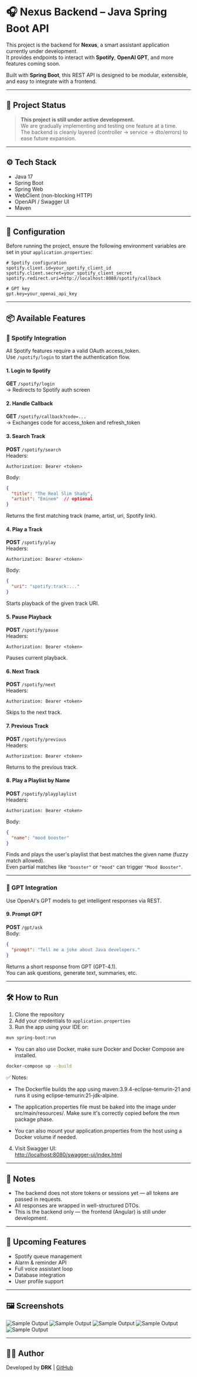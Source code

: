 # 🎧 Nexus Backend – Java Spring Boot API

This project is the backend for **Nexus**, a smart assistant application currently under development.  
It provides endpoints to interact with **Spotify**, **OpenAI GPT**, and more features coming soon.

Built with **Spring Boot**, this REST API is designed to be modular, extensible, and easy to integrate with a frontend.

---

## 🚧 Project Status

> **This project is still under active development.**  
We are gradually implementing and testing one feature at a time.  
The backend is cleanly layered (controller → service → dto/errors) to ease future expansion.

---

## ⚙️ Tech Stack

- Java 17  
- Spring Boot  
- Spring Web  
- WebClient (non-blocking HTTP)  
- OpenAPI / Swagger UI  
- Maven  

---

## 🔐 Configuration

Before running the project, ensure the following environment variables are set in your `application.properties`:

```properties
# Spotify configuration
spotify.client.id=your_spotify_client_id
spotify.client.secret=your_spotify_client_secret
spotify.redirect.uri=http://localhost:8080/spotify/callback

# GPT key
gpt.key=your_openai_api_key
```

---

## 📦 Available Features

### 🎵 Spotify Integration  
All Spotify features require a valid OAuth access_token.  
Use `/spotify/login` to start the authentication flow.

#### 1. Login to Spotify  
**GET** `/spotify/login`  
→ Redirects to Spotify auth screen

#### 2. Handle Callback  
**GET** `/spotify/callback?code=...`  
→ Exchanges code for access_token and refresh_token

#### 3. Search Track  
**POST** `/spotify/search`  
Headers:
```
Authorization: Bearer <token>
```
Body:
```json
{
  "title": "The Real Slim Shady",
  "artist": "Eminem"  // optional
}
```
Returns the first matching track (name, artist, uri, Spotify link).

#### 4. Play a Track  
**POST** `/spotify/play`  
Headers:
```
Authorization: Bearer <token>
```
Body:
```json
{
  "uri": "spotify:track:..."
}
```
Starts playback of the given track URI.

#### 5. Pause Playback  
**POST** `/spotify/pause`  
Headers:
```
Authorization: Bearer <token>
```
Pauses current playback.

#### 6. Next Track  
**POST** `/spotify/next`  
Headers:
```
Authorization: Bearer <token>
```
Skips to the next track.

#### 7. Previous Track  
**POST** `/spotify/previous`  
Headers:
```
Authorization: Bearer <token>
```
Returns to the previous track.

#### 8. Play a Playlist by Name  
**POST** `/spotify/playplaylist`  
Headers:
```
Authorization: Bearer <token>
```
Body:
```json
{
  "name": "mood booster"
}
```
Finds and plays the user's playlist that best matches the given name (fuzzy match allowed).  
Even partial matches like `"booster"` or `"mood"` can trigger `"Mood Booster"`.

---

### 🤖 GPT Integration  
Use OpenAI's GPT models to get intelligent responses via REST.

#### 9. Prompt GPT  
**POST** `/gpt/ask`  
Body:
```json
{
  "prompt": "Tell me a joke about Java developers."
}
```
Returns a short response from GPT (GPT-4.1).  
You can ask questions, generate text, summaries, etc.

---

## 🛠️ How to Run

1. Clone the repository  
2. Add your credentials to `application.properties`  
3. Run the app using your IDE or:
```bash
mvn spring-boot:run
```

- You can also use Docker, make sure Docker and Docker Compose are installed.

```bash
docker-compose up --build
```
✅ Notes:
- The Dockerfile builds the app using maven:3.9.4-eclipse-temurin-21 and runs it using eclipse-temurin:21-jdk-alpine.

- The application.properties file must be baked into the image under src/main/resources/. Make sure it's correctly copied before the mvn package phase.

- You can also mount your application.properties from the host using a Docker volume if needed.

4. Visit Swagger UI:  
[http://localhost:8080/swagger-ui/index.html](http://localhost:8080/swagger-ui/index.html)

---

## 📌 Notes

- The backend does not store tokens or sessions yet — all tokens are passed in requests.  
- All responses are wrapped in well-structured DTOs.  
- This is the backend only — the frontend (Angular) is still under development.

---

## 📅 Upcoming Features

- Spotify queue management  
- Alarm & reminder API  
- Full voice assistant loop  
- Database integration  
- User profile support

---
## 🖼️ Screenshots

![Sample Output](README_SRC/spring_launch.png)
![Sample Output](README_SRC/spotify_playPLAYLIST.png)
![Sample Output](README_SRC/spotify_search.png)
![Sample Output](README_SRC/gpt_request.png)
![Sample Output](README_SRC/qurey_extraction.png)

---

## 👨‍💻 Author

Developed by **DRK** | [GitHub](https://github.com/DRKdesuga)


